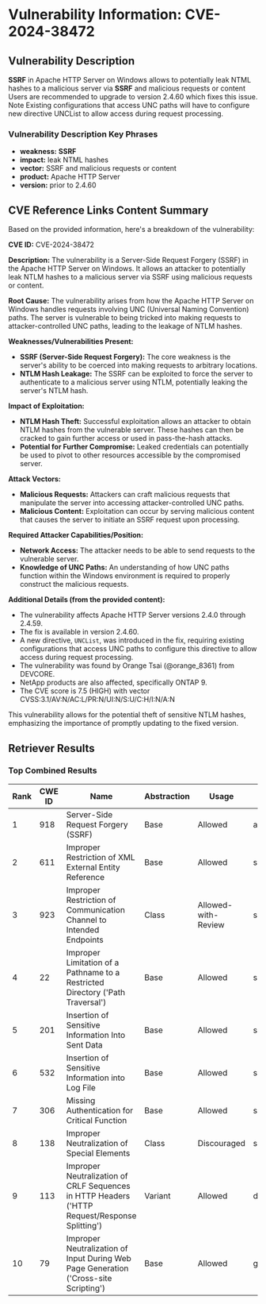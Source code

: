 # Vulnerability Information: CVE-2024-38472

## Vulnerability Description
**SSRF** in Apache HTTP Server on Windows allows to potentially leak NTML hashes to a malicious server via **SSRF** and malicious requests or content Users are recommended to upgrade to version 2.4.60 which fixes this issue. Note Existing configurations that access UNC paths will have to configure new directive UNCList to allow access during request processing.

### Vulnerability Description Key Phrases
- **weakness:** **SSRF**
- **impact:** leak NTML hashes
- **vector:** SSRF and malicious requests or content
- **product:** Apache HTTP Server
- **version:** prior to 2.4.60

## CVE Reference Links Content Summary
Based on the provided information, here's a breakdown of the vulnerability:

**CVE ID:** CVE-2024-38472

**Description:**
The vulnerability is a Server-Side Request Forgery (SSRF) in the Apache HTTP Server on Windows. It allows an attacker to potentially leak NTLM hashes to a malicious server via SSRF using malicious requests or content.

**Root Cause:**
The vulnerability arises from how the Apache HTTP Server on Windows handles requests involving UNC (Universal Naming Convention) paths. The server is vulnerable to being tricked into making requests to attacker-controlled UNC paths, leading to the leakage of NTLM hashes.

**Weaknesses/Vulnerabilities Present:**
- **SSRF (Server-Side Request Forgery):** The core weakness is the server's ability to be coerced into making requests to arbitrary locations.
- **NTLM Hash Leakage:** The SSRF can be exploited to force the server to authenticate to a malicious server using NTLM, potentially leaking the server's NTLM hash.

**Impact of Exploitation:**
- **NTLM Hash Theft:** Successful exploitation allows an attacker to obtain NTLM hashes from the vulnerable server. These hashes can then be cracked to gain further access or used in pass-the-hash attacks.
- **Potential for Further Compromise:** Leaked credentials can potentially be used to pivot to other resources accessible by the compromised server.

**Attack Vectors:**
- **Malicious Requests:** Attackers can craft malicious requests that manipulate the server into accessing attacker-controlled UNC paths.
- **Malicious Content:** Exploitation can occur by serving malicious content that causes the server to initiate an SSRF request upon processing.

**Required Attacker Capabilities/Position:**
- **Network Access:** The attacker needs to be able to send requests to the vulnerable server.
- **Knowledge of UNC Paths:** An understanding of how UNC paths function within the Windows environment is required to properly construct the malicious requests.

**Additional Details (from the provided content):**

- The vulnerability affects Apache HTTP Server versions 2.4.0 through 2.4.59.
- The fix is available in version 2.4.60.
- A new directive, `UNCList`, was introduced in the fix, requiring existing configurations that access UNC paths to configure this directive to allow access during request processing.
- The vulnerability was found by Orange Tsai (@orange_8361) from DEVCORE.
- NetApp products are also affected, specifically ONTAP 9.
- The CVE score is 7.5 (HIGH) with vector CVSS:3.1/AV:N/AC:L/PR:N/UI:N/S:U/C:H/I:N/A:N

This vulnerability allows for the potential theft of sensitive NTLM hashes, emphasizing the importance of promptly updating to the fixed version.

## Retriever Results

### Top Combined Results

| Rank | CWE ID | Name | Abstraction | Usage  | Retrievers | Individual Scores |
|------|--------|------|-------------|-------|------------|-------------------|
| 1 | 918 | Server-Side Request Forgery (SSRF) | Base | Allowed | alternate_terms | 1.000 |
| 2 | 611 | Improper Restriction of XML External Entity Reference | Base | Allowed | sparse | 0.311 |
| 3 | 923 | Improper Restriction of Communication Channel to Intended Endpoints | Class | Allowed-with-Review | sparse | 0.306 |
| 4 | 22 | Improper Limitation of a Pathname to a Restricted Directory ('Path Traversal') | Base | Allowed | sparse | 0.272 |
| 5 | 201 | Insertion of Sensitive Information Into Sent Data | Base | Allowed | sparse | 0.270 |
| 6 | 532 | Insertion of Sensitive Information into Log File | Base | Allowed | sparse | 0.269 |
| 7 | 306 | Missing Authentication for Critical Function | Base | Allowed | sparse | 0.264 |
| 8 | 138 | Improper Neutralization of Special Elements | Class | Discouraged | sparse | 0.260 |
| 9 | 113 | Improper Neutralization of CRLF Sequences in HTTP Headers ('HTTP Request/Response Splitting') | Variant | Allowed | dense | 0.541 |
| 10 | 79 | Improper Neutralization of Input During Web Page Generation ('Cross-site Scripting') | Base | Allowed | graph | 0.003 |

